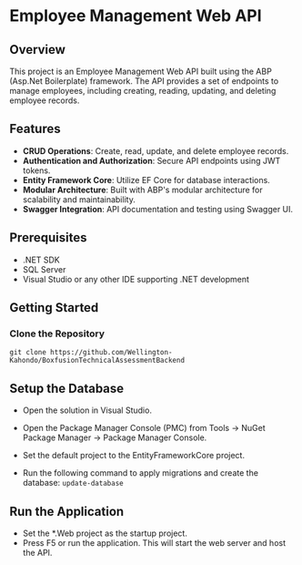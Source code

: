 # Employee Management Web API

## Overview

This project is an Employee Management Web API built using the ABP (Asp.Net Boilerplate) framework. The API provides a set of endpoints to manage employees, including creating, reading, updating, and deleting employee records.

## Features

- **CRUD Operations**: Create, read, update, and delete employee records.
- **Authentication and Authorization**: Secure API endpoints using JWT tokens.
- **Entity Framework Core**: Utilize EF Core for database interactions.
- **Modular Architecture**: Built with ABP's modular architecture for scalability and maintainability.
- **Swagger Integration**: API documentation and testing using Swagger UI.

## Prerequisites

- .NET SDK
- SQL Server 
- Visual Studio or any other IDE supporting .NET development

## Getting Started

### Clone the Repository
```git clone https://github.com/Wellington-Kahondo/BoxfusionTechnicalAssessmentBackend```


## Setup the Database
 - Open the solution in Visual Studio.

 - Open the Package Manager Console (PMC) from Tools -> NuGet Package Manager -> Package Manager Console.

 - Set the default project to the EntityFrameworkCore project.

 - Run the following command to apply migrations and create the database:
```update-database```

## Run the Application
 - Set the *.Web project as the startup project.
 - Press F5 or run the application. This will start the web server and host the API.
